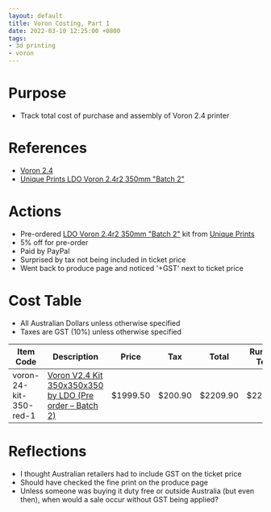 ```yaml
---
layout: default
title: Voron Costing, Part 1
date: 2022-03-10 12:25:00 +0800
tags:
- 3d printing
- voron
---
```


# Purpose
- Track total cost of purchase and assembly of Voron 2.4 printer

# References
- [Voron 2.4](https://vorondesign.com/voron2.4)
- [Unique Prints LDO Voron 2.4r2 350mm "Batch 2"](https://uniqueprints.shop/shop/kits/voron-v2-4-kit-350x350x350-by-ldo-pre-order-batch-2/)

# Actions
- Pre-ordered [LDO Voron 2.4r2 350mm "Batch 2"](https://uniqueprints.shop/shop/kits/voron-v2-4-kit-350x350x350-by-ldo-pre-order-batch-2/) kit from [Unique Prints](https://uniqueprints.shop/)
- 5% off for pre-order
- Paid by PayPal
- Surprised by tax not being included in ticket price
- Went back to produce page and noticed '+GST' next to ticket price

# Cost Table
- All Australian Dollars unless otherwise specified
- Taxes are GST (10%)  unless otherwise specified

| Item Code | Description | Price | Tax | Total | Running Total |
| ---       | ---         | ---   | --- | ---   | ---           |
| voron-24-kit-350-red-1 | [Voron V2.4 Kit 350x350x350 by LDO (Pre order – Batch 2)](https://uniqueprints.shop/shop/kits/voron-v2-4-kit-350x350x350-by-ldo-pre-order-batch-2/) | $1999.50 | $200.90 | $2209.90 | $2209.90 |

# Reflections
- I thought Australian retailers had to include GST on the ticket price
- Should have checked the fine print on the produce page
- Unless someone was buying it duty free or outside Australia (but even then), when would a sale occur without GST being applied?